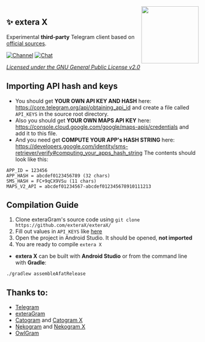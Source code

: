 <img src="https://i.imgur.com/1QV5LS1.png" width="150" align="right"/>

## ✨ extera X
Experimental **third-party** Telegram client based on [official sources](https://github.com/DrKLO/Telegram).

[![Channel](https://img.shields.io/badge/Channel-Telegram-gray.svg?style=for-the-badge)](https://t.me/exterax)
[![Chat](https://img.shields.io/badge/Chat-Telegram-gray.svg?style=for-the-badge)](https://t.me/exteraxchat)

*[Licensed under the GNU General Public License v2.0](https://github.com/exteraX/exteraX/blob/default/LICENSE)*

## Importing API hash and keys
- You should get **YOUR OWN API KEY AND HASH** here: https://core.telegram.org/api/obtaining_api_id and create a file called `API_KEYS` in the source root directory.
- Also you should get **YOUR OWN MAPS API KEY** here: https://console.cloud.google.com/google/maps-apis/credentials and add it to this file.
- And you need get **COMPUTE YOUR APP's HASH STRING** here: https://developers.google.com/identity/sms-retriever/verify#computing_your_apps_hash_string
The contents should look like this:
```
APP_ID = 123456
APP_HASH = abcdef0123456789 (32 chars)
SMS_HASH = FC+9qCX9VSu (11 chars)
MAPS_V2_API = abcdef01234567-abcdef012345678910111213
```

## Compilation Guide
1. Clone exteraGram's source code using `git clone https://github.com/exteraX/exteraX/`
2. Fill out values in `API_KEYS` like [here](https://github.com/exteraX/exteraX#importing-api-hash-and-keys)
3. Open the project in Android Studio. It should be opened, **not imported**
4. You are ready to compile `extera X`

- **extera X** can be built with **Android Studio** or from the command line with **Gradle**:
```
./gradlew assembleAfatRelease
```

 ## Thanks to:
- [Telegram](https://github.com/DrKLO/Telegram)
- [exteraGram](https://github.com/exteraSquad/exteraGram)
- [Catogram](https://github.com/Catogram/Catogram) and [Catogram X](https://github.com/CatogramX/CatogramX)
- [Nekogram](https://gitlab.com/Nekogram/Nekogram) and [Nekogram X](https://github.com/NekoX-Dev/NekoX)
- [OwlGram](https://github.com/OwlGramDev/OwlGram)
